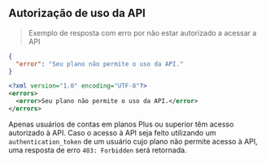 ## Autorização de uso da API

> Exemplo de resposta com erro por não estar autorizado a acessar a API

```json
{
  "error": "Seu plano não permite o uso da API."
}
```

```xml
<?xml version="1.0" encoding="UTF-8"?>
<errors>
  <error>Seu plano não permite o uso da API.</error>
</errors>
```

Apenas usuários de contas em planos Plus ou superior têm acesso autorizado à API.
Caso o acesso à API seja feito utilizando um `authentication_token` de um usuário cujo plano não permite acesso à API, uma resposta de erro `403: Forbidden` será retornada.
